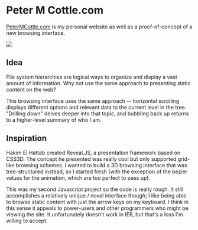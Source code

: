 # Peter M Cottle.com

[PeterMCottle.com](http://petermcottle.com) is my personal website as well as a proof-of-concept of a new browsing interface.

<img src="http://petercottle.com/miscPics/petermcottledotcom_github_shot.png"/>

## Idea

File system hierarchies are logical ways to organize and display a vast amount of information. Why not use the same approach to presenting static content on the web?

This browsing interface uses the same approach -- horizontal scrolling displays different options and relevant data to the current level in the tree. "Drilling down" delves deeper into that topic, and bubbling back up returns to a higher-level summary of who I am.

## Inspiration

Hakim El Hattab created Reveal.JS, a presentation framework based on CSS3D. The concept he presented was really cool but only supported grid-like browsing schemes. I wanted to build a 3D browsing interface that was tree-structured instead, so I started fresh (with the exception of the bezier values for the animation, which are too perfect to pass up).

This was my second Javascript project so the code is really rough. It still accomplishes a relatively unique / novel interface though; I like being able to browse static content with just the arrow keys on my keyboard. I think in this sense it appeals to power-users and other programmers who might be viewing the site. It unfortunately doesn't work in IE6, but that's a loss I'm willing to accept.

